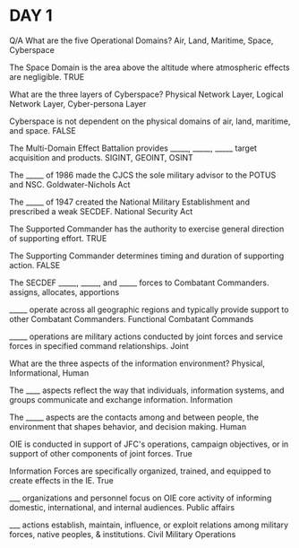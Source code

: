 # DAY 1 
Q/A
What are the five Operational Domains?
Air, Land, Maritime, Space, Cyberspace

The Space Domain is the area above the altitude where atmospheric effects are negligible.
TRUE

What are the three layers of Cyberspace?
Physical Network Layer, Logical Network Layer, Cyber-persona Layer 

Cyberspace is not dependent on the physical domains of air, land, maritime, and space.
FALSE

The Multi-Domain Effect Battalion provides _____, _____, _____ target acquisition and products.
SIGINT, GEOINT, OSINT

The _____ of 1986 made the CJCS the sole military advisor to the POTUS and NSC.
Goldwater-Nichols Act  

The _____ of 1947 created the National Military Establishment and prescribed a weak SECDEF.
National Security Act  

The Supported Commander has the authority to exercise general direction of supporting effort.
TRUE

The Supporting Commander determines timing and duration of supporting action.
FALSE

The SECDEF _____, _____, and _____ forces to Combatant Commanders.
assigns, allocates, apportions

_____ operate across all geographic regions and typically provide support to other Combatant Commanders.
Functional Combatant Commands  

_____ operations are military actions conducted by joint forces and service forces in specified command relationships.
Joint

What are the three aspects of the information environment?
Physical, Informational, Human

The ____ aspects reflect the way that individuals, information systems, and groups communicate and exchange information.
Information

The _____ aspects are the contacts among and between people, the environment that shapes behavior, and decision making.
Human

OIE is conducted in support of JFC's operations, campaign objectives, or in support of other components of joint forces.
True

Information Forces are specifically organized, trained, and equipped to create effects in the IE.
True

___ organizations and personnel focus on OIE core activity of informing domestic, international, and internal audiences.
Public affairs

___ actions establish, maintain, influence, or exploit relations among military forces, native peoples, & institutions.
Civil Military Operations






